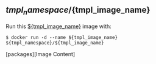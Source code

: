## ${tmpl_namespace}/${tmpl_image_name}

Run this [${tmpl_image_name}][] image with:

    $ docker run -d --name ${tmpl_image_name} ${tmpl_namespace}/${tmpl_image_name}

[packages][Image Content]

[${tmpl_image_name}]: https://${tmpl_image_name}.net
[packages]: PACKAGES.md
